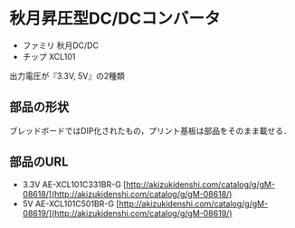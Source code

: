 # 秋月昇圧型DC/DCコンバータ

* ファミリ 秋月DC/DC
* チップ XCL101

出力電圧が『3.3V, 5V』の2種類

## 部品の形状
ブレッドボードではDIP化されたもの，プリント基板は部品をそのまま載せる．

## 部品のURL
* 3.3V AE-XCL101C331BR-G [http://akizukidenshi.com/catalog/g/gM-08618/](http://akizukidenshi.com/catalog/g/gM-08618/)
* 5V AE-XCL101C501BR-G [http://akizukidenshi.com/catalog/g/gM-08619/](http://akizukidenshi.com/catalog/g/gM-08619/)
